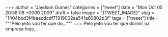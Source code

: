 
+++
author = "Jaydson Gomes"
categories = ["tweet"]
date = "Mon Oct 05 20:58:08 +0000 2009"
draft = false
image = "{TWEET_IMAGE}"
slug = "1404bbd3f4baecdcdf71919002aa541a60802b3f"
tags = ["tweet"]
title = """Pelo jeito vou ter que do..."""
+++
Pelo jeito vou ter que dormir na empresa hoje...
